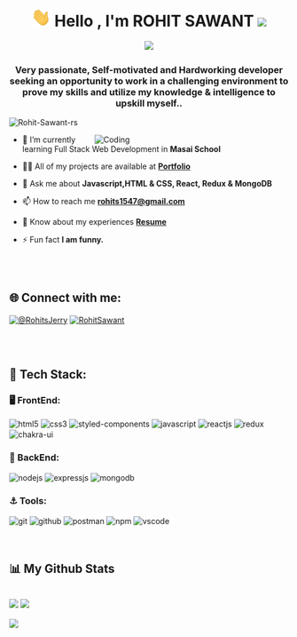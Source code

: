 


<h1 align="center"> <img src="https://raw.githubusercontent.com/ABSphreak/ABSphreak/master/gifs/Hi.gif" width="35"> Hello , I'm ROHIT SAWANT <img src="https://i.pinimg.com/originals/a7/1c/11/a71c1120763e9b9690461cee3f3218c6.gif" width="50"/></h1>
<div align="center">
 <img height="95" src="https://readme-typing-svg.herokuapp.com/?lines=FULL+STACK+WEB+DEVELOPER;MERN+STACK+DEVELOPER;WEB+DEVELOPER;REACT+DEVELOPER;&color=cyan&center=true" />
</div>
<h3 align="center">Very passionate, Self-motivated and Hardworking developer seeking an
opportunity to work in a challenging environment to
prove my skills and utilize my knowledge & intelligence to upskill myself..</h3>

<p align="left"> <img border-radius"10" src="https://komarev.com/ghpvc/?username=Rohit-Sawant-rs&label=Profile%20views&color=0e75b6&style=flat" alt="Rohit-Sawant-rs" /> </p>


<img  align="right" margin-top="10px" alt="Coding" width="350" height="80%" src="https://cdn.dribbble.com/users/1118376/screenshots/3604186/developer-dribbble.gif">

- 🌱 I’m currently learning Full Stack Web Development in **Masai School**

- 👨‍💻 All of my projects are available at  <a href="https://rohitdsawant.github.io"> **Portfolio** </a>

- 💬 Ask me about **Javascript,HTML & CSS, React, Redux & MongoDB**

- 📫 How to reach me **rohits1547@gmail.com**

- 📄 Know about my experiences <a href="https://drive.google.com/file/d/1MdMTR6eeKCT146z6LKVbKA-30AGjf4qa/view?usp=sharing">**Resume** </a>

- ⚡ Fun fact **I am funny.**
</br>
</br>
<h2 align="left"> 🌐 Connect with me:</h2>
<p align="left">
<a href="https://twitter.com/@Rohitsjerry" target="blank"><img align="center" src="https://raw.githubusercontent.com/rahuldkjain/github-profile-readme-generator/master/src/images/icons/Social/twitter.svg" alt="@RohitsJerry" height="30" width="40" /></a>
<a href="https://linkedin.com/in/rohit-sawant-a1b636177" target="blank"><img align="center" src="https://raw.githubusercontent.com/rahuldkjain/github-profile-readme-generator/master/src/images/icons/Social/linked-in-alt.svg" alt="RohitSawant" height="30" width="40" /></a>
</p>
</br>
</br>

<h2 align="left"> 📌 Tech Stack:</h2>
<div display="flex">
  <h3> 🖥️ FrontEnd: </h3>    
 <img src="https://img.shields.io/badge/html5-%23E34F26.svg?style=for-the-badge&logo=html5&logoColor=white" align="center" alt="html5">
 <img src = "https://img.shields.io/badge/css3-%231572B6.svg?style=for-the-badge&logo=css3&logoColor=white" align="center" alt="css3">
 <img src="https://img.shields.io/badge/styled--components-DB7093?style=for-the-badge&logo=styled-components&logoColor=white" align="center" alt="styled-components" />
 <img src ="https://img.shields.io/badge/javascript-%23323330.svg?style=for-the-badge&logo=javascript&logoColor=%23F7DF1E" align="center" alt="javascript">
 <img src="https://img.shields.io/badge/React-20232A?style=for-the-badge&logo=react&logoColor=61DAFB"  align="center" alt="reactjs" />
 <img src="https://img.shields.io/badge/Redux-593D88?style=for-the-badge&logo=redux&logoColor=white"  align="center" alt="redux" />
 <img src = "https://img.shields.io/badge/chakra ui-%234ED1C5.svg?style=for-the-badge&logo=chakraui&logoColor=white" align="center" alt="chakra-ui"/>
</div>

 <div ><h3> 👾 BackEnd: </h3> 
   <img src="https://img.shields.io/badge/Node.js-339933?style=for-the-badge&logo=nodedotjs&logoColor=white" align="center" alt="nodejs" />
   <img src="https://img.shields.io/badge/Express.js-%23323330?style=for-the-badge&logo=express&logoColor=white" align="center" alt="expressjs"/>
   <img src="https://img.shields.io/badge/MongoDB-4EA94B?style=for-the-badge&logo=mongodb&logoColor=white" align="center" alt="mongodb"/>
 </div>
 
   <div ><h3> ⚓️ Tools: </h3> 
   <img src="https://img.shields.io/badge/netlify-%23000000.svg?style=for-the-badge&logo=netlify&logoColor=#00C7B7" align="center" alt="git"/>
   <img src="https://img.shields.io/badge/GitHub-100000?style=for-the-badge&logo=github&logoColor=white"  align="center" alt="github"/>
   <img src ="https://img.shields.io/badge/Postman-FF6C37?style=for-the-badge&logo=postman&logoColor=white" align="center" alt="postman">
   <img src = "https://img.shields.io/badge/NPM-%23000000.svg?style=for-the-badge&logo=npm&logoColor=white" align="center" alt="npm">
   <img src="https://img.shields.io/badge/Visual%20Studio-%231572B6.svg?style=for-the-badge&logo=visual-studio&logoColor=white"  align="center" alt="vscode"/>
 </div>
 
</br>
</br>

       
## 📊  My Github Stats
  <br/>
  <div display="flex">
    <img src="http://github-profile-summary-cards.vercel.app/api/cards/stats?username=RohitDSawant&theme=tokyonight" />
    <img src="http://github-profile-summary-cards.vercel.app/api/cards/productive-time?username=RohitDSawant&theme=tokyonight&utcOffset=8" />
 </div>
 </br>
 <img src="http://github-profile-summary-cards.vercel.app/api/cards/profile-details?username=RohitDSawant&theme=tokyonight" />
<br/>
